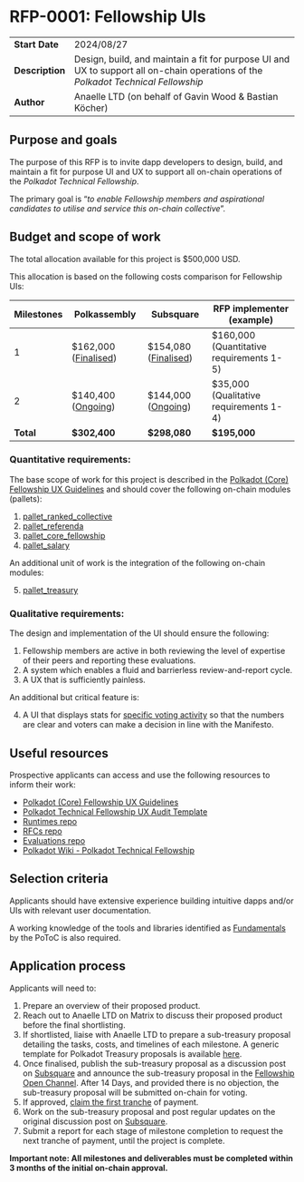 # RFP-0001: Fellowship UIs

|                 |                                                                                                                                   |
| --------------- | --------------------------------------------------------------------------------------------------------------------------------- |
| **Start Date**  | 2024/08/27                                                                                                                        |
| **Description** | Design, build, and maintain a fit for purpose UI and UX to support all on-chain operations of the *Polkadot Technical Fellowship* |
| **Author**      | Anaelle LTD (on behalf of Gavin Wood & Bastian Köcher)                                                                            |


## Purpose and goals

The purpose of this RFP is to invite dapp developers to design, build, and maintain a fit for purpose UI and UX to support all on-chain operations of the *Polkadot Technical Fellowship*.

The primary goal is “*to enable Fellowship members and aspirational candidates to utilise and service this on-chain collective*”.



## Budget and scope of work

The total allocation available for this project is $500,000 USD.

This allocation is based on the following costs comparison for Fellowship UIs:

|Milestones |Polkassembly |Subsquare |RFP implementer (example)|
|-----------|-------------|----------|-------------------------|
|1          |$162,000 ([Finalised](https://docs.google.com/document/d/1lZGlBugwFcP_P5rfLpMyCFW49C_xqEkiFDA0zZETK3Y/edit#heading=h.dbbxpr5zj24u)) |$154,080 ([Finalised](https://polkadot.subsquare.io/referenda/631)) |$160,000 (Quantitative requirements 1-5) |
|2          |$140,400 ([Ongoing](https://docs.google.com/document/d/1cClkj64t-BC92MIV3-Fq696Ac5yUJHBnnJkBZR4tz70/edit#heading=h.bxakey85xitb)) |$144,000 ([Ongoing](https://polkadot.subsquare.io/referenda/1001)) |$35,000 (Qualitative requirements 1-4) |
|**Total**      |**$302,400** |**$298,080** |**$195,000** |

### Quantitative requirements:
The base scope of work for this project is described in the [Polkadot (Core) Fellowship UX Guidelines](https://hackmd.io/33pI3HvlSkycp-1dQjRLZA) and should cover the following on-chain modules (pallets):
1. [pallet_ranked_collective](https://docs.rs/pallet-ranked-collective/latest/pallet_ranked_collective/)
2. [pallet_referenda](https://docs.rs/pallet-referenda/latest/pallet_referenda/)
3. [pallet_core_fellowship](https://docs.rs/pallet-core-fellowship/latest/pallet_core_fellowship/)
4. [pallet_salary](https://docs.rs/pallet-salary/latest/pallet_salary/) 

An additional unit of work is the integration of the following on-chain modules:

5. [pallet_treasury](https://docs.rs/pallet-treasury/latest/pallet_treasury/)

### Qualitative requirements: 
The design and implementation of the UI should ensure the following:
1. Fellowship members are active in both reviewing the level of expertise of their peers and reporting these evaluations.
2. A system which enables a fluid and barrierless review-and-report cycle.
3. A UX that is sufficiently painless.

An additional but critical feature is:

4. A UI that displays stats for [specific voting activity](https://github.com/polkadot-fellows/Evidences/pull/40#discussion_r1668419965) so that the numbers are clear and voters can make a decision in line with the Manifesto.


## Useful resources
Prospective applicants can access and use the following resources to inform their work:
- [Polkadot (Core) Fellowship UX Guidelines](https://hackmd.io/33pI3HvlSkycp-1dQjRLZA)
- [Polkadot Technical Fellowship UX Audit Template](https://docs.google.com/document/d/1a6qe76yks2JKpjEjQY4WFxYApbAcaG4mJkEljoWn0hc/edit?usp=sharing)
- [Runtimes repo](https://github.com/polkadot-fellows/runtimes)
- [RFCs repo](https://github.com/polkadot-fellows/RFCs)
- [Evaluations repo](https://github.com/polkadot-fellows/Evaluations)
- [Polkadot Wiki - Polkadot Technical Fellowship](https://wiki.polkadot.network/docs/learn-polkadot-technical-fellowship)


## Selection criteria
Applicants should have extensive experience building intuitive dapps and/or UIs with relevant user documentation.

A working knowledge of the tools and libraries identified as [Fundamentals](https://github.com/polkadot-tooling-collective/collective/blob/master/mission_list.md) by the PoToC is also required.


## Application process
Applicants will need to:

1. Prepare an overview of their proposed product.
2. Reach out to Anaelle LTD on Matrix to discuss their proposed product before the final shortlisting.
3. If shortlisted, liaise with Anaelle LTD to prepare a sub-treasury proposal detailing the tasks, costs, and timelines of each milestone. A generic template for Polkadot Treasury proposals is available [here](https://docs.google.com/document/d/1SQ3We_vLahpuLDg1op0ebr3C2CPwneEh2RlQduHfRVY/edit#heading=h.e126djyh5msy). 
4. Once finalised, publish the sub-treasury proposal as a discussion post on [Subsquare](https://collectives.subsquare.io/discussions) and announce the sub-treasury proposal in the [Fellowship Open Channel](https://matrix.to/#/#fellowship-open-channel:parity.io). After 14 Days, and provided there is no objection, the sub-treasury proposal will be submitted on-chain for voting. 
5. If approved, [claim the first tranche](https://polkadot.js.org/apps/?rpc=wss%3A%2F%2Fsys.ibp.network%2Fcollectives-polkadot#/extrinsics/decode/0x410600000000) of payment. 
6. Work on the sub-treasury proposal and post regular updates on the original discussion post on [Subsquare](https://collectives.subsquare.io/discussions). 
7. Submit a report for each stage of milestone completion to request the next tranche of payment, until the project is complete.

**Important note: All milestones and deliverables must be completed within 3 months of the initial on-chain approval.**
